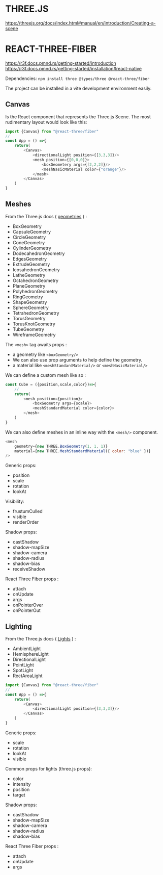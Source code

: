 # THREE.JS
https://threejs.org/docs/index.html#manual/en/introduction/Creating-a-scene





# REACT-THREE-FIBER
https://r3f.docs.pmnd.rs/getting-started/introduction
https://r3f.docs.pmnd.rs/getting-started/installation#react-native



Dependencies:
`npm install three @types/three @react-three/fiber`

The project can be installed in a vite development environment easily.




## Canvas
Is the React component that represents the Three.js Scene. The most rudimentary layout would look like this:

```js
import {Canvas} from "@react-three/fiber"
//
const App = () =>{
    return(
        <Canvas>
            <directionalLight position={[3,3,3]}/>
            <mesh position={[0,0,0]}>
                <boxGeometery args={[2,2,2]}/>
                <meshNasicMaterial color={"orange"}/>
            </mesh>
        </Canvas>
    )
}
```

## Meshes

From the Three.js docs ( [geometries](https://threejs.org/docs/#api/en/geometries/) ) : 
- BoxGeometry
- CapsuleGeometry
- CircleGeometry
- ConeGeometry
- CylinderGeometry
- DodecahedronGeometry
- EdgesGeometry
- ExtrudeGeometry
- IcosahedronGeometry
- LatheGeometry
- OctahedronGeometry
- PlaneGeometry
- PolyhedronGeometry
- RingGeometry
- ShapeGeometry
- SphereGeometry
- TetrahedronGeometry
- TorusGeometry
- TorusKnotGeometry
- TubeGeometry
- WireframeGeometry

The `<mesh>` tag awaits props : 
- a geometry like `<boxGeometry/>`
 - We can also use prop arguments to help define the geometry.
- a material like `<meshStandardMaterial/>` or `<meshNasicMaterial/>`

We can define a custom mesh like so : 

```js
const Cube = ({position,scale,color})=>{
    //
    return(
        <mesh position={position}>
            <boxGeometry args={scale}>
            <meshStandardMaterial color={color}>
        </mesh>
    )
}
```

We can also define meshes in an inline way with the `<mesh/>` component.

```js
<mesh 
    geometry={new THREE.BoxGeometry(1, 1, 1)} 
    material={new THREE.MeshStandardMaterial({ color: "blue" })}
/>
```

Generic props:
- position
- scale
- rotation
- lookAt

Visibility:
- frustumCulled
- visible
- renderOrder

Shadow props:
- castShadow
- shadow-mapSize
- shadow-camera
- shadow-radius
- shadow-bias
- receiveShadow

React Three Fiber props :
- attach
- onUpdate
- args 
- onPointerOver
- onPointerOut


## Lighting 

From the Three.js docs ( [Lights](https://threejs.org/manual/#en/lights) ) :
- AmbientLight
- HemisphereLight
- DirectionalLight
- PointLight
- SpotLight
- RectAreaLight

```js
import {Canvas} from "@react-three/fiber"
//
const App = () =>{
    return(
        <Canvas>
            <directionalLight position={[3,3,3]}/>
        </Canvas>
    )
}
```

Generic props:
- scale
- rotation
- lookAt
- visible

Common props for lights (three.js props):
- color
- intensity
- position
- target

Shadow props:
- castShadow
- shadow-mapSize
- shadow-camera
- shadow-radius
- shadow-bias

React Three Fiber props :
- attach
- onUpdate
- args 